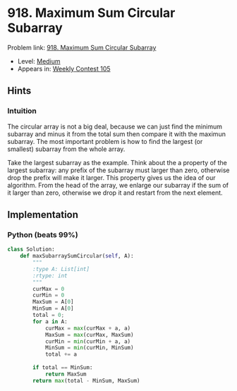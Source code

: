 # 918. Maximum Sum Circular Subarray

Problem link: [918. Maximum Sum Circular Subarray](https://leetcode.com/contest/weekly-contest-105/problems/maximum-sum-circular-subarray/)

* Level: [Medium](https://leetcode.com/problemset/all/?difficulty=Medium)
* Appears in: [Weekly Contest 105](https://leetcode.com/contest/weekly-contest-105)

## Hints

### Intuition

The circular array is not a big deal, because we can just find the minimum subarray and minus it from the total sum then compare it with the maximun subarray. The most important problem is how to find the largest (or smallest) subarray from the whole array.

Take the largest subarray as the example. Think about the a property of the largest subarray: any prefix of the subarray must larger than zero, otherwise drop the prefix will make it larger. This property gives us the idea of our algorithm. From the head of the array, we enlarge our subarray if the sum of it larger than zero, otherwise we drop it and restart from the next element.

## Implementation

### Python (beats 99%)
```Python
class Solution:
    def maxSubarraySumCircular(self, A):
        """
        :type A: List[int]
        :rtype: int
        """
        curMax = 0
        curMin = 0
        MaxSum = A[0]
        MinSum = A[0]
        total = 0;
        for a in A:
            curMax = max(curMax + a, a)
            MaxSum = max(curMax, MaxSum)
            curMin = min(curMin + a, a)
            MinSum = min(curMin, MinSum)
            total += a
        
        if total == MinSum: 
            return MaxSum
        return max(total - MinSum, MaxSum)
            
```